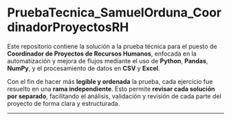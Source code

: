# PruebaTecnica_SamuelOrduna_CoordinadorProyectosRH

Este repositorio contiene la solución a la prueba técnica para el puesto de **Coordinador de Proyectos de Recursos Humanos**, enfocada en la automatización y mejora de flujos mediante el uso de **Python**, **Pandas**, **NumPy**, y el procesamiento de datos en **CSV** y **Excel**.

Con el fin de hacer más **legible y ordenada** la prueba, cada ejercicio fue resuelto en una **rama independiente**. Esto permite **revisar cada solución por separado**, facilitando el análisis, validación y revisión de cada parte del proyecto de forma clara y estructurada.

---
